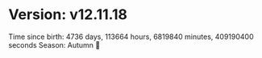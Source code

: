 # Version: v12.11.18
Time since birth: 4736 days, 113664 hours, 6819840 minutes, 409190400 seconds
Season: Autumn 🍁
